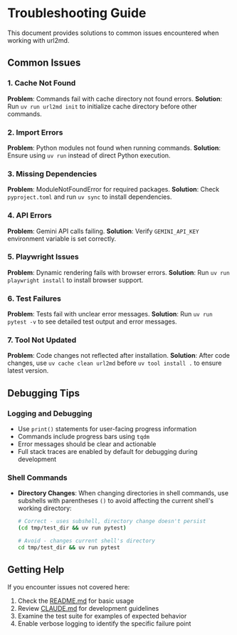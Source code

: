 # Troubleshooting Guide

This document provides solutions to common issues encountered when working with url2md.

## Common Issues

### 1. Cache Not Found
**Problem**: Commands fail with cache directory not found errors.
**Solution**: Run `uv run url2md init` to initialize cache directory before other commands.

### 2. Import Errors
**Problem**: Python modules not found when running commands.
**Solution**: Ensure using `uv run` instead of direct Python execution.

### 3. Missing Dependencies
**Problem**: ModuleNotFoundError for required packages.
**Solution**: Check `pyproject.toml` and run `uv sync` to install dependencies.

### 4. API Errors
**Problem**: Gemini API calls failing.
**Solution**: Verify `GEMINI_API_KEY` environment variable is set correctly.

### 5. Playwright Issues
**Problem**: Dynamic rendering fails with browser errors.
**Solution**: Run `uv run playwright install` to install browser support.

### 6. Test Failures
**Problem**: Tests fail with unclear error messages.
**Solution**: Run `uv run pytest -v` to see detailed test output and error messages.

### 7. Tool Not Updated
**Problem**: Code changes not reflected after installation.
**Solution**: After code changes, use `uv cache clean url2md` before `uv tool install .` to ensure latest version.

## Debugging Tips

### Logging and Debugging
- Use `print()` statements for user-facing progress information
- Commands include progress bars using `tqdm`
- Error messages should be clear and actionable
- Full stack traces are enabled by default for debugging during development

### Shell Commands
- **Directory Changes**: When changing directories in shell commands, use subshells with parentheses `()` to avoid affecting the current shell's working directory:
  ```bash
  # Correct - uses subshell, directory change doesn't persist
  (cd tmp/test_dir && uv run pytest)
  
  # Avoid - changes current shell's directory
  cd tmp/test_dir && uv run pytest
  ```

## Getting Help

If you encounter issues not covered here:
1. Check the [README.md](../README.md) for basic usage
2. Review [CLAUDE.md](../CLAUDE.md) for development guidelines
3. Examine the test suite for examples of expected behavior
4. Enable verbose logging to identify the specific failure point
